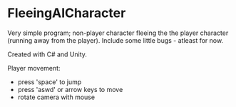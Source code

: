 # FleeingAICharacter

Very simple program; non-player character fleeing the the player character (running away from the player). Include some little bugs - atleast for now.

Created with C# and Unity.

Player movement:
- press 'space' to jump
- press 'aswd' or arrow keys to move
- rotate camera with mouse
